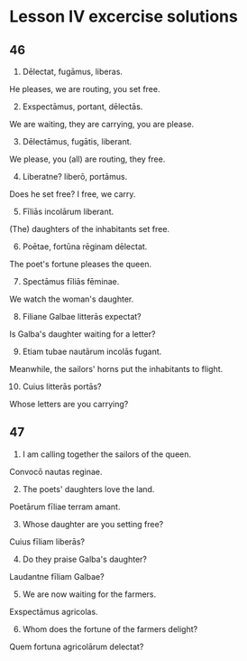 # Lesson IV excercise solutions

## 46

1. Dēlectat, fugāmus, liberas.

He pleases, we are routing, you set free.

2. Exspectāmus, portant, dēlectās.

We are waiting, they are carrying, you are please.

3. Dēlectāmus, fugātis, liberant.

We please, you (all) are routing, they free.

4. Liberatne? liberō, portāmus.

Does he set free? I free, we carry.

5. Fīliās incolārum liberant.

(The) daughters of the inhabitants set free.

6. Poētae, fortūna rēginam dēlectat.

The poet's fortune pleases the queen.

7. Spectāmus fīliās fēminae.

We watch the woman's daughter.

8. Filiane Galbae litterās expectat?

Is Galba's daughter waiting for a letter?

9. Etiam tubae nautārum incolās fugant.

Meanwhile, the sailors' horns put the inhabitants to flight.

10. Cuius litterās portās?

Whose letters are you carrying?

## 47

1. I am calling together the sailors of the queen.

Convocō nautas reginae.

2. The poets' daughters love the land.

Poetārum fīliae terram amant.

3. Whose daughter are you setting free?

Cuius fīliam liberās?

4. Do they praise Galba's daughter?

Laudantne fīliam Galbae?

5. We are now waiting for the farmers.

Exspectāmus agricolas.

6. Whom does the fortune of the farmers delight?

Quem fortuna agricolārum delectat?
